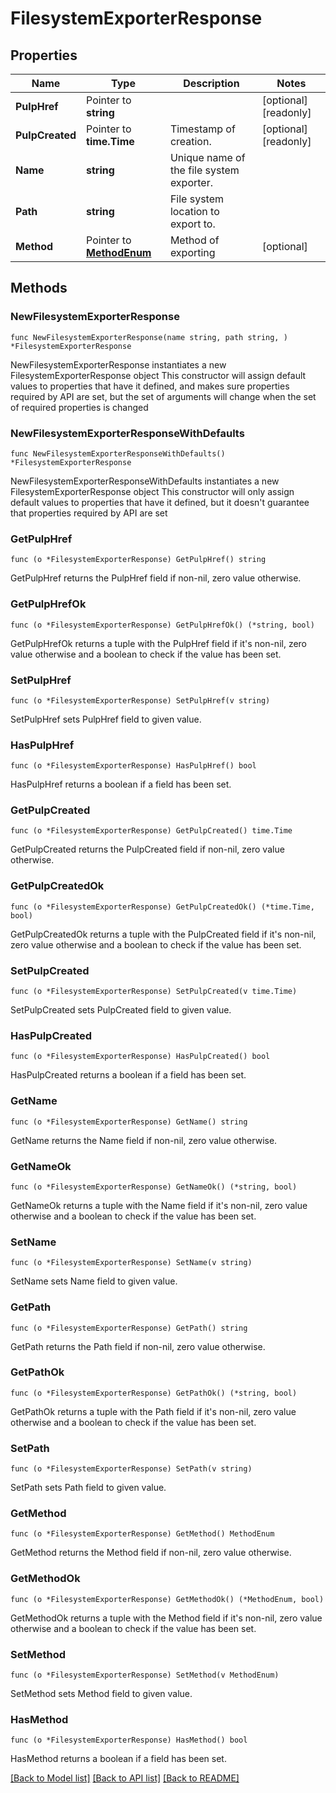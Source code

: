 # FilesystemExporterResponse

## Properties

Name | Type | Description | Notes
------------ | ------------- | ------------- | -------------
**PulpHref** | Pointer to **string** |  | [optional] [readonly] 
**PulpCreated** | Pointer to **time.Time** | Timestamp of creation. | [optional] [readonly] 
**Name** | **string** | Unique name of the file system exporter. | 
**Path** | **string** | File system location to export to. | 
**Method** | Pointer to [**MethodEnum**](MethodEnum.md) | Method of exporting | [optional] 

## Methods

### NewFilesystemExporterResponse

`func NewFilesystemExporterResponse(name string, path string, ) *FilesystemExporterResponse`

NewFilesystemExporterResponse instantiates a new FilesystemExporterResponse object
This constructor will assign default values to properties that have it defined,
and makes sure properties required by API are set, but the set of arguments
will change when the set of required properties is changed

### NewFilesystemExporterResponseWithDefaults

`func NewFilesystemExporterResponseWithDefaults() *FilesystemExporterResponse`

NewFilesystemExporterResponseWithDefaults instantiates a new FilesystemExporterResponse object
This constructor will only assign default values to properties that have it defined,
but it doesn't guarantee that properties required by API are set

### GetPulpHref

`func (o *FilesystemExporterResponse) GetPulpHref() string`

GetPulpHref returns the PulpHref field if non-nil, zero value otherwise.

### GetPulpHrefOk

`func (o *FilesystemExporterResponse) GetPulpHrefOk() (*string, bool)`

GetPulpHrefOk returns a tuple with the PulpHref field if it's non-nil, zero value otherwise
and a boolean to check if the value has been set.

### SetPulpHref

`func (o *FilesystemExporterResponse) SetPulpHref(v string)`

SetPulpHref sets PulpHref field to given value.

### HasPulpHref

`func (o *FilesystemExporterResponse) HasPulpHref() bool`

HasPulpHref returns a boolean if a field has been set.

### GetPulpCreated

`func (o *FilesystemExporterResponse) GetPulpCreated() time.Time`

GetPulpCreated returns the PulpCreated field if non-nil, zero value otherwise.

### GetPulpCreatedOk

`func (o *FilesystemExporterResponse) GetPulpCreatedOk() (*time.Time, bool)`

GetPulpCreatedOk returns a tuple with the PulpCreated field if it's non-nil, zero value otherwise
and a boolean to check if the value has been set.

### SetPulpCreated

`func (o *FilesystemExporterResponse) SetPulpCreated(v time.Time)`

SetPulpCreated sets PulpCreated field to given value.

### HasPulpCreated

`func (o *FilesystemExporterResponse) HasPulpCreated() bool`

HasPulpCreated returns a boolean if a field has been set.

### GetName

`func (o *FilesystemExporterResponse) GetName() string`

GetName returns the Name field if non-nil, zero value otherwise.

### GetNameOk

`func (o *FilesystemExporterResponse) GetNameOk() (*string, bool)`

GetNameOk returns a tuple with the Name field if it's non-nil, zero value otherwise
and a boolean to check if the value has been set.

### SetName

`func (o *FilesystemExporterResponse) SetName(v string)`

SetName sets Name field to given value.


### GetPath

`func (o *FilesystemExporterResponse) GetPath() string`

GetPath returns the Path field if non-nil, zero value otherwise.

### GetPathOk

`func (o *FilesystemExporterResponse) GetPathOk() (*string, bool)`

GetPathOk returns a tuple with the Path field if it's non-nil, zero value otherwise
and a boolean to check if the value has been set.

### SetPath

`func (o *FilesystemExporterResponse) SetPath(v string)`

SetPath sets Path field to given value.


### GetMethod

`func (o *FilesystemExporterResponse) GetMethod() MethodEnum`

GetMethod returns the Method field if non-nil, zero value otherwise.

### GetMethodOk

`func (o *FilesystemExporterResponse) GetMethodOk() (*MethodEnum, bool)`

GetMethodOk returns a tuple with the Method field if it's non-nil, zero value otherwise
and a boolean to check if the value has been set.

### SetMethod

`func (o *FilesystemExporterResponse) SetMethod(v MethodEnum)`

SetMethod sets Method field to given value.

### HasMethod

`func (o *FilesystemExporterResponse) HasMethod() bool`

HasMethod returns a boolean if a field has been set.


[[Back to Model list]](../README.md#documentation-for-models) [[Back to API list]](../README.md#documentation-for-api-endpoints) [[Back to README]](../README.md)


